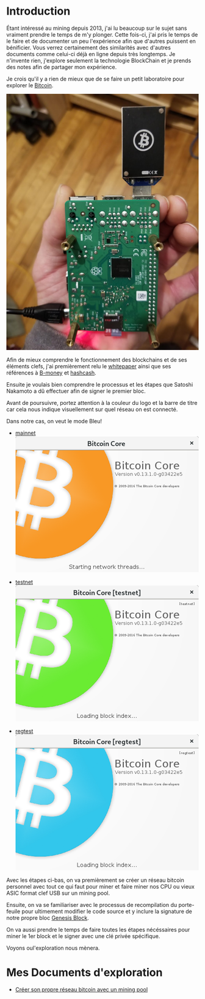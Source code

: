 # Introduction

Étant intéressé au mining depuis 2013, j'ai lu beaucoup sur le sujet sans vraiment prendre le temps de m'y plonger. Cette fois-ci,
j'ai pris le temps de le faire et de documenter un peu l'expérience afin que d'autres puissent en bénificier. 
Vous verrez certainement des similarités avec d'autres documents comme celui-ci déjà en ligne depuis très longtemps. 
Je n'invente rien, j'explore seulement la technologie BlockChain et je prends des notes afin de partager mon expérience.

Je crois qu'il y a rien de mieux que de se faire un petit laboratoire pour explorer le [Bitcoin](https://www.bitcoin.org/).

![raspi-miner](images/raspi-miner.jpg)

Afin de mieux comprendre le fonctionnement des blockchains et de ses éléments clefs, j'ai premièrement relu le
[whitepaper](https://bitcoin.org/bitcoin.pdf) ainsi que ses références à [B-money](http://www.weidai.com/bmoney.txt) 
et [hashcash](http://www.hashcash.org/papers/hashcash.pdf).  
 
Ensuite je voulais bien comprendre le processus et les étapes que Satoshi Nakamoto a dû effectuer afin de signer le premier bloc. 

Avant de poursuivre, portez attention à la couleur du logo et la barre de titre car cela nous indique visuellement
sur quel réseau on est connecté. 

Dans notre cas, on veut le mode Bleu!

*  [mainnet](https://bitcoin.org/en/glossary/mainnet)
![walletmainnet](images/wallet-mainnet.png)

*  [testnet](https://bitcoin.org/en/glossary/testnet)
![wallettestnet](images/wallet-testnet.png)

*  [regtest](https://bitcoin.org/en/glossary/regression-test-mode)
![walletregtest](images/wallet-regtest.png)


Avec les étapes ci-bas, on va premièrement se créer un réseau bitcoin personnel avec tout ce qui faut pour miner et faire
miner nos CPU ou vieux ASIC format clef USB sur un mining pool. 
 
Ensuite, on va se familiariser avec le processus de recompilation du porte-feuile pour ultimement modifier le code source et 
y inclure la signature de notre propre bloc [Genesis Block](https://en.bitcoin.it/wiki/Genesis_block).

On va aussi prendre le temps de faire toutes les étapes nécéssaires pour miner le 1er block et le signer avec une clé privée spécifique.

Voyons oul'exploration nous mènera.


# Mes Documents d'exploration
 
*  [Créer son propre réseau bitcoin avec un mining pool](Installer-bitcoind-regtest.md)

